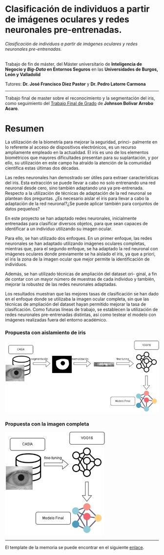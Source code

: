 # Clasificación de individuos a partir de imágenes oculares y redes neuronales pre-entrenadas.

###### Clasificación de individuos a partir de imágenes oculares y redes neuronales pre-entrenadas.
Trabajo de fin de máster, del Máster universitario de **Inteligencia de Negocio y *Big-Data* en Entornos Seguros** en las **Universidades de Burgos, León y Valladolid**

Tutores: **Dr. José Francisco Diez Pastor** y **Dr. Pedro Latorre Carmona**

---

Trabajo final de master sobre el reconocimiento y la segmentación del iris, como seguimiento del [Trabajo Final de Grado](https://github.com/jaa0124/iris_classifier) de **Johnson Bolívar Arrobo Acaro**.

# Resumen

La utilización de la biometría para mejorar la seguridad, princi-
palmente en lo referente al acceso de dispositivos electrónicos, es un
recurso ampliamente empleado en la actualidad. El iris es uno de los
elementos biométricos que mayores dificultades presentan para su
suplantación, y por ello, su utilización en este campo ha atraído la
atención de la comunidad científica estas últimas dos décadas.

Las redes neuronales han demostrado ser útiles para extraer
características del iris. Esta extracción se puede llevar a cabo no solo
entrenando una red neuronal desde cero, sino también adaptando una
ya pre-entrenada. Respecto a la utilización de técnicas de adaptación
de la red neuronal se plantean dos preguntas. ¿Es necesario aislar el
iris para llevar a cabo la adaptación de la red neuronal?¿Se puede
aplicar también para conjuntos de datos pequeños?

En este proyecto se han adaptado redes neuronales, inicialmente
entrenadas para clasificar diversos objetos, para que sean capaces de
identificar a un individuo utilizando su imagen ocular.

Para ello, se han utilizado dos enfoques. En un primer enfoque,
las redes neuronales se han adaptado utilizando imágenes oculares
completas, mientras que, para el segundo enfoque, se ha adaptado la
red neuronal con imágenes oculares donde previamente se ha aislado
el iris, ya que a priori, el iris la zona de la imagen ocular que mejor
permite la identificación de individuos.

Además, se han utilizado técnicas de ampliación del dataset ori-
ginal, a fin de contar con un mayor número de muestras de cada
individuo y también, mejorar la robustez de las redes neuronales
adaptadas.

Los resultados muestran que las mejores tasas de clasificación se
han dado en el enfoque donde se utilizaba la imagen ocular completa,
sin que las técnicas de ampliación del dataset hayan permitido mejorar
la tasa de clasificación.
Como futuras líneas de trabajo, se establecen la utilización de
redes neuronales pre-entrenadas distintas, así como testear el modelo
con imágenes realizadas fuera del entorno académico.

### Propuesta con aislamiento de iris
![](memoria/img/13_enfoque_normalizacion.png)

### Propuesta con la imagen completa
![](memoria/img/14_enfoque_sin_normalizacion.png)

---

El template de la memoria se puede encontrar en el siguiente [enlace](https://github.com/bbaruque/plantillaTFM_MUINBDES).
